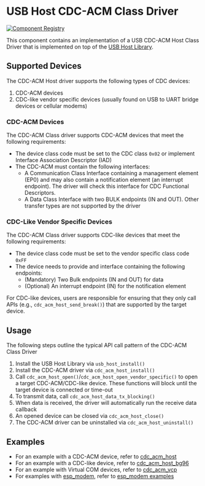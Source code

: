 # USB Host CDC-ACM Class Driver

[![Component Registry](https://components.espressif.com/components/espressif/usb_host_cdc_acm/badge.svg)](https://components.espressif.com/components/espressif/usb_host_cdc_acm)

This component contains an implementation of a USB CDC-ACM Host Class Driver that is implemented on top of the [USB Host Library](https://docs.espressif.com/projects/esp-idf/en/latest/esp32s2/api-reference/peripherals/usb_host.html).

## Supported Devices

The CDC-ACM Host driver supports the following types of CDC devices:

1. CDC-ACM devices
2. CDC-like vendor specific devices (usually found on USB to UART bridge devices or cellular modems)

### CDC-ACM Devices

The CDC-ACM Class driver supports CDC-ACM devices that meet the following requirements:
- The device class code must be set to the CDC class `0x02` or implement Interface Association Descriptor (IAD)
- The CDC-ACM must contain the following interfaces:
    - A Communication Class Interface containing a management element (EP0) and may also contain a notification element (an interrupt endpoint). The driver will check this interface for CDC Functional Descriptors.
    - A Data Class Interface with two BULK endpoints (IN and OUT). Other transfer types are not supported by the driver

### CDC-Like Vendor Specific Devices

The CDC-ACM Class driver supports CDC-like devices that meet the following requirements:
- The device class code must be set to the vendor specific class code `0xFF`
- The device needs to provide and interface containing the following endpoints:
    - (Mandatory) Two Bulk endpoints (IN and OUT) for data
    - (Optional) An interrupt endpoint (IN) for the notification element

For CDC-like devices, users are responsible for ensuring that they only call APIs (e.g., `cdc_acm_host_send_break()`) that are supported by the target device.


## Usage

The following steps outline the typical API call pattern of the CDC-ACM Class Driver

1. Install the USB Host Library via `usb_host_install()`
2. Install the CDC-ACM driver via `cdc_acm_host_install()`
3. Call `cdc_acm_host_open()`/`cdc_acm_host_open_vendor_specific()` to open a target CDC-ACM/CDC-like device. These functions will block until the target device is connected or time-out
4. To transmit data, call `cdc_acm_host_data_tx_blocking()`
5. When data is received, the driver will automatically run the receive data callback
6. An opened device can be closed via `cdc_acm_host_close()`
7. The CDC-ACM driver can be uninstalled via `cdc_acm_host_uninstall()`

## Examples

- For an example with a CDC-ACM device, refer to [cdc_acm_host](https://github.com/espressif/esp-idf/tree/master/examples/peripherals/usb/host/cdc/cdc_acm_host)
- For an example with a CDC-like device, refer to [cdc_acm_host_bg96](https://github.com/espressif/esp-idf/tree/master/examples/peripherals/usb/host/cdc/cdc_acm_bg96)
- For an example with Virtual COM devices, refer to [cdc_acm_vcp](https://github.com/espressif/esp-idf/tree/master/examples/peripherals/usb/host/cdc/cdc_acm_vcp)
- For examples with [esp_modem](https://components.espressif.com/components/espressif/esp_modem), refer to [esp_modem examples](https://github.com/espressif/esp-protocols/tree/master/components/esp_modem/examples)
